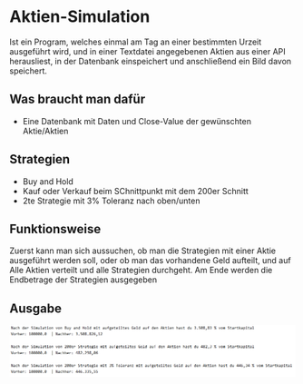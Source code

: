 
# Aktien-Simulation
Ist ein Program, welches einmal am Tag an einer bestimmten Urzeit ausgeführt wird, und in einer Textdatei angegebenen Aktien aus einer API herausliest, in der Datenbank einspeichert 
und anschließend ein Bild davon speichert.

## Was braucht man dafür
* Eine Datenbank mit Daten und Close-Value der gewünschten Aktie/Aktien

## Strategien
* Buy and Hold
* Kauf oder Verkauf beim SChnittpunkt mit dem 200er Schnitt
* 2te Strategie mit 3% Toleranz nach oben/unten

## Funktionsweise
Zuerst kann man sich aussuchen, ob man die Strategien mit einer Aktie ausgeführt werden soll, oder ob man das vorhandene Geld aufteilt, und auf Alle Aktien verteilt und alle Strategien durchgeht. Am Ende werden die Endbetrage der Strategien ausgegeben

## Ausgabe
![.](https://github.com/SpiritKingTV/SWP_4aHWII_KS/blob/master/Simulation_PC_KS_4aHWII/Simulation_Aktie.PNG)


 
